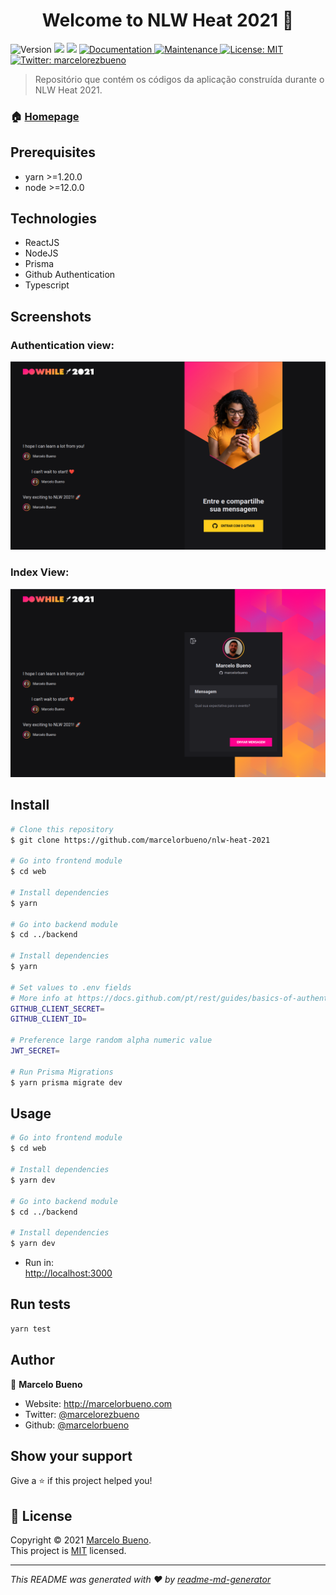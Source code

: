 <h1 align="center">Welcome to NLW Heat 2021 👋</h1>
<p>
  <img alt="Version" src="https://img.shields.io/badge/version-1.0.0-blue.svg?cacheSeconds=2592000" />
  <img src="https://img.shields.io/badge/yarn-%3E%3D1.20.0-blue.svg" />
  <img src="https://img.shields.io/badge/node-%3E%3D12.0.0-blue.svg" />
  <a href="https://github.com/marcelorbueno/nlw-heat-2021#readme" target="_blank">
    <img alt="Documentation" src="https://img.shields.io/badge/documentation-yes-brightgreen.svg" />
  </a>
  <a href="https://github.com/kefranabg/readme-md-generator/graphs/commit-activity" target="_blank">
    <img alt="Maintenance" src="https://img.shields.io/badge/Maintained%3F-yes-green.svg" />
  </a>
  <a href="https://github.com/marcelorbueno/nlw-heat-2021/blob/main/LICENSE" target="_blank">
    <img alt="License: MIT" src="https://camo.githubusercontent.com/408116b648180becb83ae93945100c71de70f661b61f1b637bc69401972108b0/68747470733a2f2f696d672e736869656c64732e696f2f62616467652f6c6963656e73652d4d49542d79656c6c6f772e737667" />
  </a>
  <a href="https://twitter.com/marcelorezbueno" target="_blank">
    <img alt="Twitter: marcelorezbueno" src="https://img.shields.io/twitter/follow/marcelorezbueno.svg?style=social" />
  </a>
</p>

> Repositório que contém os códigos da aplicação construída durante o NLW Heat 2021.

### 🏠 [Homepage](https://github.com/marcelorbueno/nlw-heat-2021#readme)

## Prerequisites

- yarn >=1.20.0
- node >=12.0.0

## Technologies

- ReactJS
- NodeJS
- Prisma
- Github Authentication
- Typescript

## Screenshots

### Authentication view:

![alt Authentication View](docs/images/doc-001.png "Authentication View")

### Index View:

![alt Index View](docs/images/doc-002.png "Index View")

## Install

```sh
# Clone this repository
$ git clone https://github.com/marcelorbueno/nlw-heat-2021

# Go into frontend module
$ cd web

# Install dependencies
$ yarn

# Go into backend module
$ cd ../backend

# Install dependencies
$ yarn

# Set values to .env fields
# More info at https://docs.github.com/pt/rest/guides/basics-of-authentication
GITHUB_CLIENT_SECRET=
GITHUB_CLIENT_ID=

# Preference large random alpha numeric value
JWT_SECRET=

# Run Prisma Migrations
$ yarn prisma migrate dev
```

## Usage

```sh
# Go into frontend module
$ cd web

# Install dependencies
$ yarn dev

# Go into backend module
$ cd ../backend

# Install dependencies
$ yarn dev
```

- Run in:\
  <http://localhost:3000>

## Run tests

```sh
yarn test
```

## Author

👤 **Marcelo Bueno**

- Website: http://marcelorbueno.com
- Twitter: [@marcelorezbueno](https://twitter.com/marcelorezbueno)
- Github: [@marcelorbueno](https://github.com/marcelorbueno)

## Show your support

Give a ⭐️ if this project helped you!

## 📝 License

Copyright © 2021 [Marcelo Bueno](https://github.com/marcelorbueno).<br />
This project is [MIT](https://github.com/marcelorbueno/nlw-heat-2021/blob/main/LICENSE) licensed.

---

_This README was generated with ❤️ by [readme-md-generator](https://github.com/kefranabg/readme-md-generator)_
